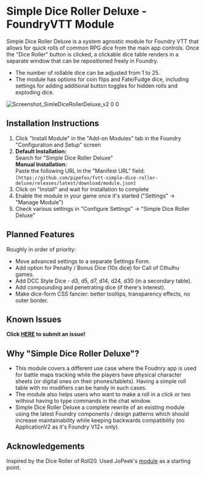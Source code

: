 # Simple Dice Roller Deluxe - FoundryVTT Module

Simple Dice Roller Deluxe is a system agnostic module for Foundry VTT that allows for quick rolls of common RPG dice from the main app controls.
Once the "Dice Roller" button is clicked, a clickable dice table renders in a separate window that can be repositioned freely in Foundry.
* The number of rollable dice can be adjusted from 1 to 25.
* The module has options for coin flips and Fate/Fudge dice, including settings for adding additional button toggles for hidden rolls and exploding dice.

![Screenshot_SimleDiceRollerDeluxe_v2 0 0](https://github.com/pipefox/fvtt-simple-dice-roller-deluxe/assets/15308352/5562e183-fe01-470d-b234-f26f7e785938)

## Installation Instructions
1. Click "Install Module" in the "Add-on Modules" tab in the Foundry "Configuration and Setup" screen
2. **Default Installation:** <br/>Search for "Simple Dice Roller Deluxe"<br/>
   **Manual Installation:** <br/> Paste the following URL in the "Manifest URL" field:<br/>`[https://github.com/pipefox/fvtt-simple-dice-roller-deluxe/releases/latest/download/module.json]`
4. Click on "Install" and wait for installation to complete
5. Enable the module in your game once it's started ("Settings" -> "Manage Module")
6. Check various settings in "Configure Settings" -> "Simple Dice Roller Deluxe"

## Planned Features
Roughly in order of priority:
* Move advanced settings to a separate Settings Form.
* Add option for Penalty / Bonus Dice (10s dice) for Call of Cthulhu games.
* Add DCC Style Dice - d3, d5, d7, d14, d24, d30 (in a secondary table).
* Add compounding and penetrating dice (if there's interest).
* Make dice-form CSS fancier: better tooltips, transparency effects, no outer border.

## Known Issues
**Click [HERE](https://github.com/pipefox/fvtt-simple-dice-roller-deluxe/issues/new/choose) to submit an issue!**

## Why "Simple Dice Roller Deluxe"?
* This module covers a different use case where the Foudnry app is used for battle maps tracking while the players have physical character sheets (or digital ones on their phones/tablets). Having a simple roll table with no modifiers can be handy in such cases.
* The module also helps users who want to make a roll in a click or two without having to type commands in the chat window.
* Simple Dice Roller Deluxe a complete rewrite of an existing module using the latest Foundry components / design patterns which should increase maintainability while keeping backwards compatibility (no ApplicationV2 as it's Foundry V12+ only).

## Acknowledgements
Inspired by the Dice Roller of Roll20. Used JoPeek's [module](https://github.com/jopeek/fvtt-simple-dice-roller/) as a starting point.

